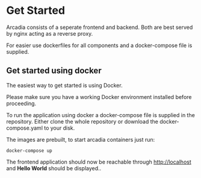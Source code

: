 # Get Started

Arcadia consists of a seperate frontend and backend. Both are best served by nginx acting as a reverse proxy.

For easier use dockerfiles for all components and a docker-compose file is supplied.

## Get started using docker

The easiest way to get started is using Docker.

Please make sure you have a working Docker environment installed before proceeding.

To run the application using docker a docker-compose file is supplied in the repository. Either clone the whole repository or download the docker-compose.yaml to your disk.

The images are prebuilt, to start arcadia containers just run:

  ```
  docker-compose up
  ```

The frontend application should now be reachable through [http://localhost](http://localhost) and **Hello World** should be displayed..
